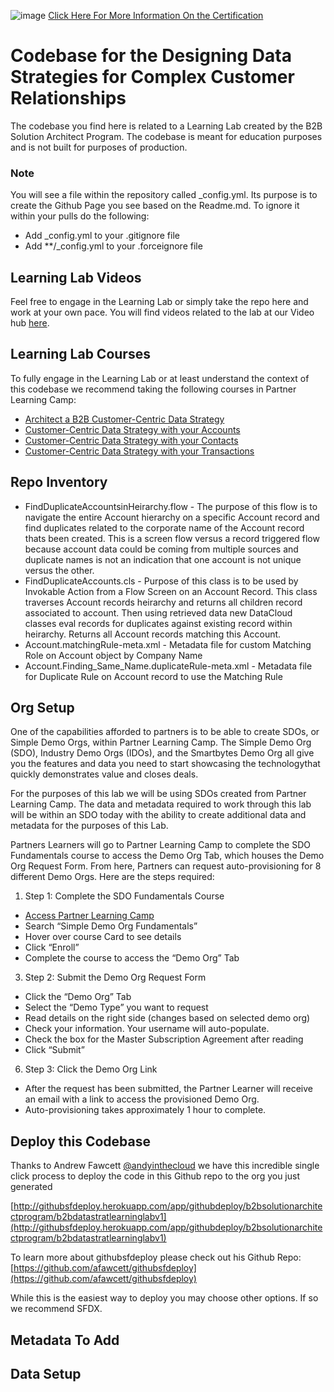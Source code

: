 ![image](https://partners.salesforce.com/servlet/servlet.FileDownload?file=00P4V00000rWbwsUAC)
[Click Here For More Information On the Certification](http://sfdc.co/B2BSolutionArchitectCurriculum-PLC)

# Codebase for the Designing Data Strategies for Complex Customer Relationships

The codebase you find here is related to a Learning Lab created by the B2B Solution Architect Program. The codebase is meant for education purposes and is not built for purposes of production.

### Note

You will see a file within the repository called _config.yml. Its purpose is to create the Github Page you see based on the Readme.md. To ignore it within your pulls do the following:
* Add _config.yml to your .gitignore file
* Add **/_config.yml to your .forceignore file

## Learning Lab Videos

Feel free to engage in the Learning Lab or simply take the repo here and work at your own pace. You will find videos related to the lab at our Video hub [here](). 

## Learning Lab Courses

To fully engage in the Learning Lab or at least understand the context of this codebase we recommend taking the following courses in Partner Learning Camp:
* [Architect a B2B Customer-Centric Data Strategy](https://sfdc.co/PLC-B2BDataStrategy)
* [Customer-Centric Data Strategy with your Accounts](https://sfdc.co/PLC-CustomerCentricAccounts)
* [Customer-Centric Data Strategy with your Contacts](https://sfdc.co/PLC-CustomerCentricContacts)
* [Customer-Centric Data Strategy with your Transactions](https://sfdc.co/PLC-CustomerCentricTransactions)

## Repo Inventory

* FindDuplicateAccountsinHeirarchy.flow - The purpose of this flow is to navigate the entire Account hierarchy on a specific Account record and find duplicates related to the corporate name of the Account record thats been created. This is a screen flow versus a record triggered flow because account data could be coming from multiple sources and duplicate names is not an indication that one account is not unique versus the other. 
* FindDuplicateAccounts.cls - Purpose of this class is to be used by Invokable Action from a Flow Screen on an Account Record. This class traverses Account records heirarchy and returns all children record associated to account. Then using retrieved data new DataCloud classes eval records for duplicates against existing record within heirarchy. Returns all Account records matching this Account.
* Account.matchingRule-meta.xml - Metadata file for custom Matching Role on Account object by Company Name
* Account.Finding_Same_Name.duplicateRule-meta.xml - Metadata file for Duplicate Rule on Account record to use the Matching Rule
 
## Org Setup

One of the capabilities afforded to partners is to be able to create SDOs, or Simple Demo Orgs, within Partner Learning Camp. The Simple Demo Org (SDO), Industry Demo Orgs (IDOs), and the Smartbytes Demo Org all give you the features and data you need to start showcasing the technologythat quickly demonstrates value and closes deals. 

For the purposes of this lab we will be using SDOs created from Partner Learning Camp. The data and metadata required to work through this lab will be within an SDO today with the ability to create additional data and metadata for the purposes of this Lab. 

Partners Learners will go to Partner Learning Camp to complete the SDO Fundamentals course to access the Demo Org Tab, which houses the Demo Org Request Form. From here, Partners can request auto-provisioning for 8 different Demo Orgs. Here are the steps required:

1. Step 1: Complete the SDO Fundamentals Course
 * [Access Partner Learning Camp](https://partnerlearningcamp.salesforce.com/login?ec=302&startURL=%2Fs%2Flearner-dashboard)
 * Search “Simple Demo Org Fundamentals”
 * Hover over course Card to see details
 * Click “Enroll”
 * Complete the course to access the “Demo Org” Tab
3. Step 2: Submit the Demo Org Request Form
 * Click the “Demo Org” Tab
 * Select the “Demo Type” you want to request
 * Read details on the right side (changes based on selected demo org)
 * Check your information. Your username will auto-populate.
 * Check the box for the Master Subscription Agreement after reading
 * Click “Submit”
6. Step 3: Click the Demo Org Link
 * After the request has been submitted, the Partner Learner will receive an email with a link to access the provisioned Demo Org. 
 * Auto-provisioning takes approximately 1 hour to complete.

## Deploy this Codebase

Thanks to Andrew Fawcett [@andyinthecloud](https://twitter.com/andyinthecloud) we have this incredible single click process to deploy the code in this Github repo to the org you just generated

[http://githubsfdeploy.herokuapp.com/app/githubdeploy/b2bsolutionarchitectprogram/b2bdatastratlearninglabv1](http://githubsfdeploy.herokuapp.com/app/githubdeploy/b2bsolutionarchitectprogram/b2bdatastratlearninglabv1)

To learn more about githubsfdeploy please check out his Github Repo: [https://github.com/afawcett/githubsfdeploy](https://github.com/afawcett/githubsfdeploy)

While this is the easiest way to deploy you may choose other options. If so we recommend SFDX. 

## Metadata To Add

## Data Setup

